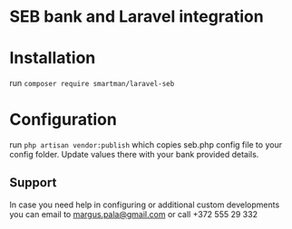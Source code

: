 # SEB bank and Laravel integration

# Installation

run `composer require smartman/laravel-seb`

# Configuration

run `php artisan vendor:publish` which copies seb.php config file to your config folder. Update values there with your bank provided details.

## Support
 
 In case you need help in configuring or additional custom developments you can email to margus.pala@gmail.com or call +372 555 29 332
